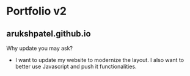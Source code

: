 # Portfolio v2
## arukshpatel.github.io

Why update you may ask?
- I want to update my website to modernize the layout. I also want to better use Javascript and push it functionalities.
